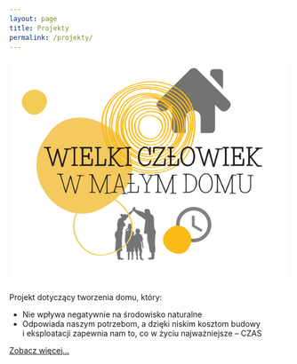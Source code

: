 ```yaml
---
layout: page
title: Projekty
permalink: /projekty/
---
```

![Wielki człowiek w małym domu](/assets/img/600/000.png)

Projekt dotyczący tworzenia domu, który:
 - Nie wpływa negatywnie na środowisko naturalne
 - Odpowiada naszym potrzebom, a&nbsp;dzięki niskim kosztom budowy i&nbsp;eksploatacji zapewnia nam to, co w&nbsp;życiu najważniejsze – CZAS

<a href="https://wielki-czlowiek-w-malym-domu.blogspot.com/" class="arrow">Zobacz więcej…</a>
